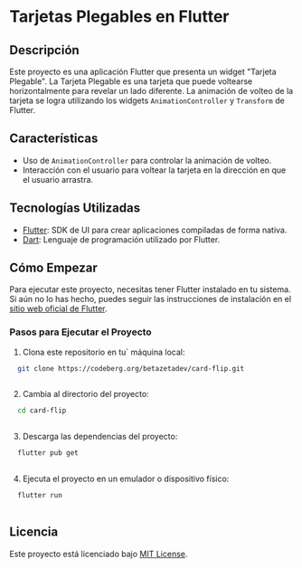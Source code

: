 # Tarjetas Plegables en Flutter

## Descripción

Este proyecto es una aplicación Flutter que presenta un widget "Tarjeta Plegable". La Tarjeta Plegable es una tarjeta que puede voltearse horizontalmente para revelar un lado diferente. La animación de volteo de la tarjeta se logra utilizando los widgets `AnimationController` y `Transform` de Flutter.

## Características

- Uso de `AnimationController` para controlar la animación de volteo.
- Interacción con el usuario para voltear la tarjeta en la dirección en que el usuario arrastra.

## Tecnologías Utilizadas

- [Flutter](https://flutter.dev/): SDK de UI para crear aplicaciones compiladas de forma nativa.
- [Dart](https://dart.dev/): Lenguaje de programación utilizado por Flutter.

## Cómo Empezar

Para ejecutar este proyecto, necesitas tener Flutter instalado en tu sistema. Si aún no lo has hecho, puedes seguir las instrucciones de instalación en el [sitio web oficial de Flutter](https://flutter.dev/docs/get-started/install).

### Pasos para Ejecutar el Proyecto

1. Clona este repositorio en tu` máquina local:

```bash
  git clone https://codeberg.org/betazetadev/card-flip.git
  
```

2. Cambia al directorio del proyecto:

```bash
  cd card-flip
  
```

3. Descarga las dependencias del proyecto:

```bash
  flutter pub get
  
```

4. Ejecuta el proyecto en un emulador o dispositivo físico:

```bash
  flutter run
  
```

## Licencia

Este proyecto está licenciado bajo [MIT License](https://opensource.org/licenses/MIT).







